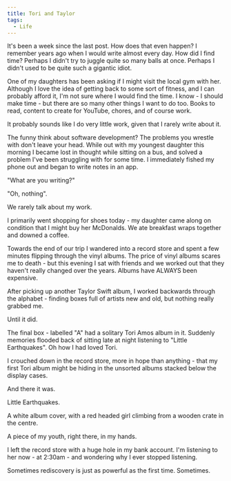 ```yaml
---
title: Tori and Taylor
tags:
  - Life
---
```



It's been a week since the last post. How does that even happen? I remember years ago when I would write almost every day. How did I find time? Perhaps I didn't try to juggle quite so many balls at once. Perhaps I didn't used to be quite such a gigantic idiot.


One of my daughters has been asking if I might visit the local gym with her. Although I love the idea of getting back to some sort of fitness, and I can probably afford it, I'm not sure where I would find the time. I know - I should make time - but there are so many other things I want to do too. Books to read, content to create for YouTube, chores, and of course work.


It probably sounds like I do very little work, given that I rarely write about it.


The funny think about software development? The problems you wrestle with don't leave your head. While out with my youngest daughter this morning I became lost in thought while sitting on a bus, and solved a problem I've been struggling with for some time. I immediately fished my phone out and began to write notes in an app.


"What are you writing?"


"Oh, nothing".


We rarely talk about my work.


I primarily went shopping for shoes today - my daughter came along on condition that I might buy her McDonalds. We ate breakfast wraps together and downed a coffee.


Towards the end of our trip I wandered into a record store and spent a few minutes flipping through the vinyl albums. The price of vinyl albums scares me to death - but this evening I sat with friends and we worked out that they haven't really changed over the years. Albums have ALWAYS been expensive.


After picking up another Taylor Swift album, I worked backwards through the alphabet - finding boxes full of artists new and old, but nothing really grabbed me.


Until it did.


The final box - labelled "A" had a solitary Tori Amos album in it. Suddenly memories flooded back of sitting late at night listening to "Little Earthquakes". Oh how I had loved Tori.


I crouched down in the record store, more in hope than anything - that my first Tori album might be hiding in the unsorted albums stacked below the display cases.


And there it was.


Little Earthquakes.


A white album cover, with a red headed girl climbing from a wooden crate in the centre.


A piece of my youth, right there, in my hands.


I left the record store with a huge hole in my bank account. I'm listening to her now - at 2:30am - and wondering why I ever stopped listening.


Sometimes rediscovery is just as powerful as the first time. Sometimes.


